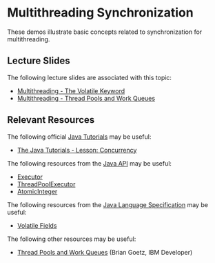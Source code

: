 Multithreading Synchronization
=================================================

These demos illustrate basic concepts related to synchronization for multithreading.

## Lecture Slides ##

The following lecture slides are associated with this topic:

- [Multithreading - The Volatile Keyword](https://drive.google.com/open?id=0BxYofk0iB_upVUgza255MzVCSVU)
- [Multithreading - Thread Pools and Work Queues](https://drive.google.com/open?id=0BxYofk0iB_upbnlWWDFFRlRvWVU)

## Relevant Resources ##

The following official [Java Tutorials](http://docs.oracle.com/javase/tutorial/index.html) may be useful:

- [The Java Tutorials - Lesson: Concurrency](https://docs.oracle.com/javase/tutorial/essential/concurrency/index.html)

The following resources from the [Java API](https://docs.oracle.com/en/java/javase/11/docs/api/index.html) may be useful:

- [Executor](https://docs.oracle.com/en/java/javase/11/docs/api/java.base/java/util/concurrent/Executor.html)
- [ThreadPoolExecutor](https://docs.oracle.com/en/java/javase/11/docs/api/java.base/java/util/concurrent/ThreadPoolExecutor.html)
- [AtomicInteger](https://docs.oracle.com/en/java/javase/11/docs/api/java.base/java/util/concurrent/atomic/AtomicInteger.html)

The following resources from the [Java Language Specification](https://docs.oracle.com/javase/specs/jls/se11/html/index.html) may be useful:

- [Volatile Fields](https://docs.oracle.com/javase/specs/jls/se11/html/jls-8.html#jls-8.3.1.4)

The following other resources may be useful:

- [Thread Pools and Work Queues](https://www.ibm.com/developerworks/library/j-jtp0730/index.html) (Brian Goetz, IBM Developer)
